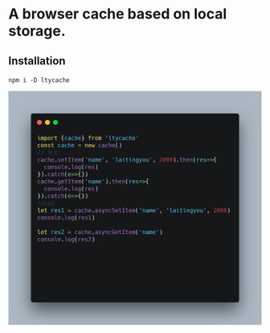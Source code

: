 # A browser cache based on local storage.
## Installation
```
npm i -D ltycache
```
![avatar](image/test.png)
